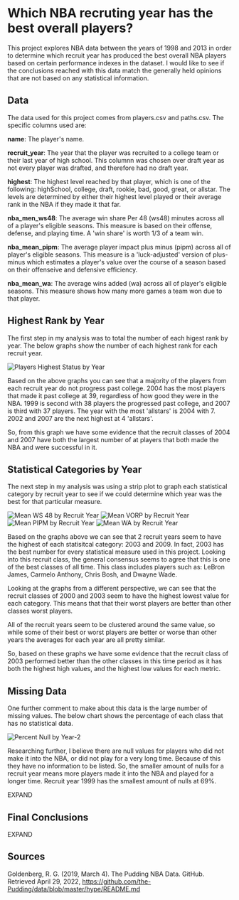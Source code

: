 # Which NBA recruting year has the best overall players?

This project explores NBA data between the years of 1998 and 2013 in order to determine which recruit year has produced the best overall NBA players based on certain performance indexes in the dataset. I would like to see if the conclusions reached with this data match the generally held opinions that are not based on any statistical information. 

## Data

The data used for this project comes from players.csv and paths.csv. The specific columns used are:

**name**: The player's name.

**recruit_year**: The year that the player was recruited to a college team or their last year of high school. This columnn was chosen over draft year as not every player was drafted, and therefore had no draft year. 

**highest**: The highest level reached by that player, which is one of the following: highSchool, college, draft, rookie, bad, good, great, or allstar. The levels are determined by either their highest level played or their average rank in the NBA if they made it that far. 

**nba_men_ws48**: The average win share Per 48 (ws48) minutes across all of a player's eligible seasons. This measure is based on their offense, defense, and playing time. A 'win share' is worth 1/3 of a team win.

**nba_mean_pipm**: The average player impact plus minus (pipm) across all of player's eligible seasons. This measure is a 'luck-adjusted' version of plus-minus which estimates a player's value over the course of a season based on their offenseive and defensive efficiency. 

**nba_mean_wa**: The average wins added (wa) across all of player's eligible seasons. This measure shows how many more games a team won due to that player. 

## Highest Rank by Year

The first step in my analysis was to total the number of each higest rank by year. The below graphs show the number of each highest rank for each recruit year.

![Players Highest Status by Year](https://user-images.githubusercontent.com/74326062/166969509-51fc101d-d027-4b78-9809-adc9c65ddf3e.png)

Based on the above graphs you can see that a majority of the players from each recruit year do not progress past college. 2004 has the most players that made it past college at 39, regardless of how good they were in the NBA. 1999 is second with 38 players the progressed past college, and 2007 is third with 37 players. The year with the most 'allstars' is 2004 with 7. 2002 and 2007 are the next highest at 4 'allstars'. 

So, from this graph we have some evidence that the recruit classes of 2004 and 2007 have both the largest number of at players that both made the NBA and were successful in it.  

## Statistical Categories by Year

The next step in my analysis was using a strip plot to graph each statistical category by recruit year to see if we could determine which year was the best for that particular measure.

![Mean WS 48 by Recruit Year](https://user-images.githubusercontent.com/74326062/166815007-a2d772b2-c12a-4a05-934d-24a256f31b88.png)
![Mean VORP by Recruit Year](https://user-images.githubusercontent.com/74326062/166814821-88d76c2d-f5f4-416f-aa91-31ee10f2c907.png)
![Mean PIPM by Recruit Year](https://user-images.githubusercontent.com/74326062/166815223-7802edb1-3ff9-4bf6-a9a0-f3ae585770d9.png)
![Mean WA by Recruit Year](https://user-images.githubusercontent.com/74326062/166815372-5eccc4d4-f0d3-428f-8fe9-0df5f1222126.png)

Based on the graphs above we can see that 2 recruit years seem to have the highest of each statisitcal category: 2003 and 2009. In fact, 2003 has the best number for every statistical measure used in this project. Looking into this recruit class, the general consensus seems to agree that this is one of the best classes of all time. This class includes players such as: LeBron James, Carmelo Anthony, Chris Bosh, and Dwayne Wade.

Looking at the graphs from a different perspective, we can see that the recruit classes of 2000 and 2003 seem to have the highest lowest value for each category. This means that that their worst players are better than other classes worst players. 

All of the recruit years seem to be clustered around the same value, so while some of their best or worst players are better or worse than other years the averages for each year are all pretty similar. 

So, based on these graphs we have some evidence that the recruit class of 2003 performed better than the other classes in this time period as it has both the highest high values, and the highest low values for each metric. 

## Missing Data

One further comment to make about this data is the large number of missing values. The below chart shows the percentage of each class that has no statistical data.

![Percent Null by Year-2](https://user-images.githubusercontent.com/74326062/166815734-cc146f47-24c1-4c9a-9a79-683ba39cd32f.png)

Researching further, I believe there are null values for players who did not make it into the NBA, or did not play for a very long time. Because of this they have no information to be listed. So, the smaller amount of nulls for a recruit year means more players made it into the NBA and played for a longer time. Recruit year 1999 has the smallest amount of nulls at 69%. 

EXPAND

## Final Conclusions

EXPAND

## Sources

Goldenberg, R. G. (2019, March 4). The Pudding NBA Data. GitHub. Retrieved April 29, 2022, https://github.com/the-Pudding/data/blob/master/hype/README.md 
